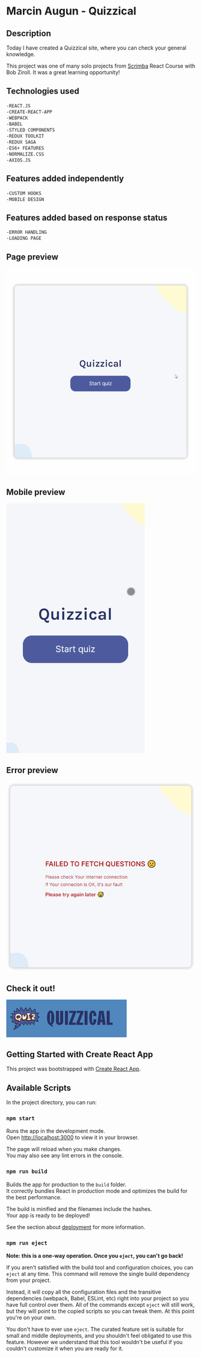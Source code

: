 # Marcin Augun - Quizzical

## Description

Today I have created a Quizzical site, where you can check your general knowledge.

This project was one of many solo projects from [Scrimba](https://scrimba.com/learn/learnreact) React Course with Bob Ziroll. It was a great learning opportunity!

## Technologies used

    -REACT.JS
    -CREATE-REACT-APP
    -WEBPACK
    -BABEL
    -STYLED COMPONENTS
    -REDUX TOOLKIT
    -REDUX SAGA
    -ES6+ FEATURES
    -NORMALIZE.CSS
    -AXIOS.JS

## Features added independently

    -CUSTOM HOOKS
    -MOBILE DESIGN

## Features added based on response status

    -ERROR HANDLING
    -LOADING PAGE

## Page preview

![](quizzical-react-preview.gif)

## Mobile preview

![](quizzical-react-mobile-preview.gif)

## Error preview

![](quizzical-react-error-preview.png)

## Check it out!

[![](readme-icon.png)](https://marcin10lw.github.io/quizzical-react/)

## Getting Started with Create React App

This project was bootstrapped with [Create React App](https://github.com/facebook/create-react-app).

## Available Scripts

In the project directory, you can run:

### `npm start`

Runs the app in the development mode.\
Open [http://localhost:3000](http://localhost:3000) to view it in your browser.

The page will reload when you make changes.\
You may also see any lint errors in the console.

### `npm run build`

Builds the app for production to the `build` folder.\
It correctly bundles React in production mode and optimizes the build for the best performance.

The build is minified and the filenames include the hashes.\
Your app is ready to be deployed!

See the section about [deployment](https://facebook.github.io/create-react-app/docs/deployment) for more information.

### `npm run eject`

**Note: this is a one-way operation. Once you `eject`, you can't go back!**

If you aren't satisfied with the build tool and configuration choices, you can `eject` at any time. This command will remove the single build dependency from your project.

Instead, it will copy all the configuration files and the transitive dependencies (webpack, Babel, ESLint, etc) right into your project so you have full control over them. All of the commands except `eject` will still work, but they will point to the copied scripts so you can tweak them. At this point you're on your own.

You don't have to ever use `eject`. The curated feature set is suitable for small and middle deployments, and you shouldn't feel obligated to use this feature. However we understand that this tool wouldn't be useful if you couldn't customize it when you are ready for it.
